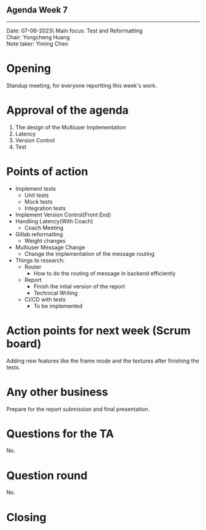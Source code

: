 ## Agenda Week 7

---

Date:           07-06-2023\ 
Main focus:     Test and Reformatting\
Chair:          Yongcheng Huang\
Note taker:     Yiming Chen


# Opening
Standup meeting, for everyone reportting this week's work.

# Approval of the agenda
1. The design of the Multiuser Implementation
2. Latency
3. Version Control
4. Test

# Points of action

 - Implement tests
    - Unit tests
    - Mock tests
    - Integration tests
 - Implement Version Control(Front End)
 - Handling Latency(With Coach)
	 - Coach Meeting
 - Gitlab reformatting
	 - Weight changes
 - Multiuser Message Change
    - Change the implementation of the message routing
 - Things to research:
	- Router 
        - How to do the routing of message in backend efficiently
    - Report
        - Finish the intial version of the report
        - Technical Writing
    - CI/CD with tests
        - To be implemented

# Action points for next week (Scrum board)
Adding new features like the frame mode and the textures after finishing the tests.

# Any other business
Prepare for the report submission and final presentation.

# Questions for the TA
No.

# Question round
No.

# Closing
